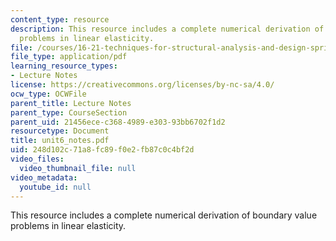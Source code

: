 ```yaml
---
content_type: resource
description: This resource includes a complete numerical derivation of boundary value
  problems in linear elasticity.
file: /courses/16-21-techniques-for-structural-analysis-and-design-spring-2005/248d102c71a8fc89f0e2fb87c0c4bf2d_unit6_notes.pdf
file_type: application/pdf
learning_resource_types:
- Lecture Notes
license: https://creativecommons.org/licenses/by-nc-sa/4.0/
ocw_type: OCWFile
parent_title: Lecture Notes
parent_type: CourseSection
parent_uid: 21456ece-c368-4989-e303-93bb6702f1d2
resourcetype: Document
title: unit6_notes.pdf
uid: 248d102c-71a8-fc89-f0e2-fb87c0c4bf2d
video_files:
  video_thumbnail_file: null
video_metadata:
  youtube_id: null
---
```

This resource includes a complete numerical derivation of boundary value problems in linear elasticity.